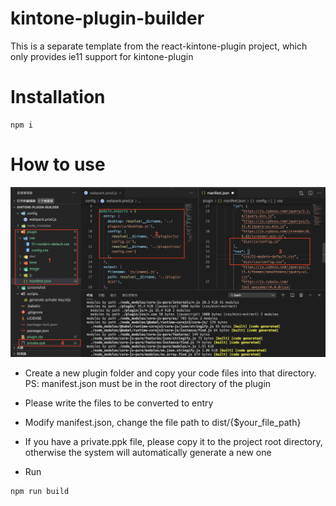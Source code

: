 # kintone-plugin-builder
This is a separate template from the react-kintone-plugin project, which only provides ie11 support for kintone-plugin

# Installation
```console
npm i
```

# How to use
![usage](https://raw.githubusercontent.com/cyaoc/kintone-plugin-builder/master/screenshot/usage.png)
- Create a new plugin folder and copy your code files into that directory.
  PS:
  manifest.json must be in the root directory of the plugin
  
- Please write the files to be converted to entry
  
- Modify manifest.json, change the file path to dist/{$your_file_path}

- If you have a private.ppk file, please copy it to the project root directory, otherwise the system will automatically generate a new one


- Run
```console
npm run build
```
